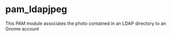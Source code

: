 pam_ldapjpeg
============

This PAM module associates the photo contained in an LDAP directory to an Gnome account
